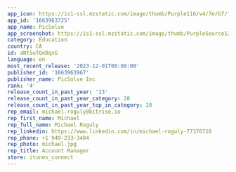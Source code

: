 ```yaml
---
app_icon: https://is1-ssl.mzstatic.com/image/thumb/Purple116/v4/7e/b7/fa/7eb7fa01-edd2-f27f-d184-5640ffe4d9a9/AppIcon-0-0-1x_U007epad-0-sRGB-85-220.png/1024x1024bb.png
app_id: '1663963725'
app_name: PicSolve
app_screenshot: https://is1-ssl.mzstatic.com/image/thumb/PurpleSource123/v4/5a/68/90/5a689092-0645-0e4f-90be-d0a5959e6936/88b74575-6c5d-488d-afa1-ac41aea755f1_iPhone_6_5_1.jpg/1284x2778bb.png
category: Education
country: CA
id: aNt5uTQeDqxG
language: en
most_recent_release: '2023-12-01T00:00:00'
publisher_id: '1663963967'
publisher_name: PicSolve Inc
rank: '4'
release_count_in_past_year: '13'
release_count_in_past_year_category: 28
release_count_in_past_year_top_in_category: 28
rep_email: michael.roguly@bitrise.io
rep_first_name: Michael
rep_full_name: Michael Roguly
rep_linkedin: https://www.linkedin.com/in/michael-roguly-77376710
rep_phone: +1 949-233-3404
rep_photo: michael.jpg
rep_title: Account Manager
store: itunes_connect
---
```

